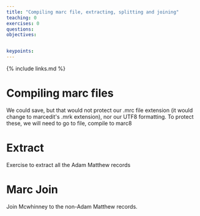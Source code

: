 ```yaml
---
title: "Compiling marc file, extracting, splitting and joining"
teaching: 0
exercises: 0
questions:
objectives:


keypoints:
---
```

{% include links.md %}


# Compiling marc files
We could save, but that would not protect our .mrc file extension (it would change to marcedit's .mrk extension), nor our UTF8 formatting. To protect these, we will need to go to file, compile to marc8

# Extract 
Exercise to extract all the Adam Matthew records 

# Marc Join
Join Mcwhinney to the non-Adam Matthew records.
